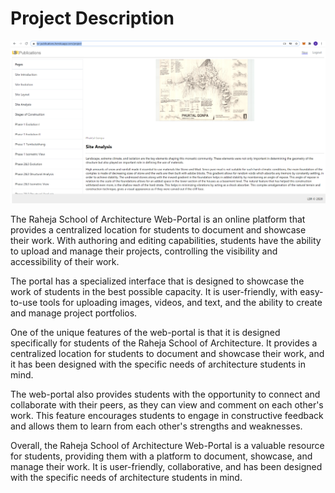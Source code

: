 # Project Description

![Screenshot](/screenshot.png)

The Raheja School of Architecture Web-Portal is an online platform that provides a centralized location for students to document and showcase their work. With authoring and editing capabilities, students have the ability to upload and manage their projects, controlling the visibility and accessibility of their work.

The portal has a specialized interface that is designed to showcase the work of students in the best possible capacity. It is user-friendly, with easy-to-use tools for uploading images, videos, and text, and the ability to create and manage project portfolios.

One of the unique features of the web-portal is that it is designed specifically for students of the Raheja School of Architecture. It provides a centralized location for students to document and showcase their work, and it has been designed with the specific needs of architecture students in mind.

The web-portal also provides students with the opportunity to connect and collaborate with their peers, as they can view and comment on each other's work. This feature encourages students to engage in constructive feedback and allows them to learn from each other's strengths and weaknesses.

Overall, the Raheja School of Architecture Web-Portal is a valuable resource for students, providing them with a platform to document, showcase, and manage their work. It is user-friendly, collaborative, and has been designed with the specific needs of architecture students in mind.
